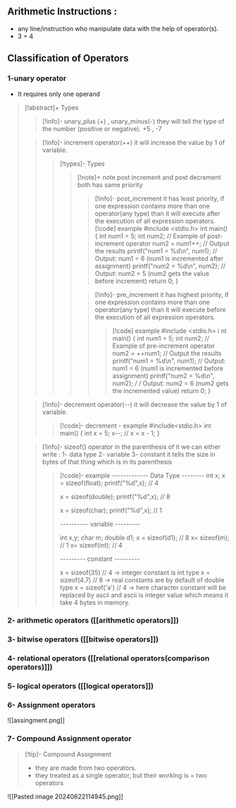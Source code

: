 

## Arithmetic Instructions : 

- any line/instruction who manipulate data with the help of operator(s).
-  3 + 4

## Classification of Operators
###  1-unary operator
- It requires only one operand

>[!abstract]+ Types
> > [!info]-  unary_plus (+) , unary_minus(-)
> > they will tell the type of the number (positive or negative).
> > +5 , -7
> 
> > [!info]- increment operator(++)
> > it will increase the value by 1 of variable.
> > 
> > >[!types]-  Types
> > >>[!note]+ note
> > >post increment and post decrement both has same priority
> > >>>[!info]- post_increment
> > >   it has least priority, if one expression contains more than one operator(any type) than it will execute after the execution of all expression operators.
> > >  >>[!code] example
> > >  >> #include <stdio.h> 
> > >  >> int main() 
> > >  >> {
> > >  >>  int num1 = 5;
> > >  >>   int num2;
> > >  >>    // Example of post-increment operator 
> > >  >>    num2 = num1++; 
> > >  >>    // Output the results
> > >  >>     printf("num1 = %d\n", num1); 
> > >  >>     // Output: num1 = 6 (num1 is incremented after assignment) 
> > >  >>     printf("num2 = %d\n", num2); 
> > >  >>     // Output: num2 = 5 (num2 gets the value before increment) 
> > >  >>     return 0; }
> > >  >>     
> > >  >
> > >> > [!info]- pre_increment
> > >  >> it has highest priority, if one expression contains more than one operator(any type) than it will execute before the execution of all expression operators.
> > >  >> >[!code] example
> > >  >> >#include <stdio.h> i
> > >  >> >nt main()
> > >  >> > { int num1 = 5;
> > >  >> >  int num2; 
> > >  >> >  // Example of pre-increment operator
> > >  >> >   num2 = ++num1;
> > >  >> >    // Output the results 
> > >  >> >    printf("num1 = %d\n", num1); 
> > >  >> >    // Output: num1 = 6 (num1 is incremented before assignment)
> > >  >> >     printf("num2 = %d\n", num2); /
> > >  >> >     / Output: num2 = 6 (num2 gets the incremented value) 
> > >  >> >     return 0; }
> > >  >> >
> 
> >[!info]- decrement operator(--)
> > it will decrease the value by 1 of variable.
> > >[!code]- decrement - example
> > >#include<stdio.h>
> > >int main()
> > >{
> > >	int x = 5;
> > >	x--; // x = x - 1;
> > >}
> 
> > [!info]- sizeof()   operator
> > in the parenthesis of it we can either write :
> > 1- data type 
> > 2- variable
> > 3- constant
> > it tells the size in bytes of that thing which is in its parenthesis
> > >[!code]- example
> > > ------------- Data Type --------
> > > int x;
> > > x = sizeof(float);
> > > printf("%d",x); // 4
> > > 
> > > x = sizeof(double);
> > > printf("%d",x); // 8
> > > 
> > > x = sizeof(char);
> > > printf("%d",x); // 1
> > > 
> > > ---------- variable ---------
> > > 
> > > int x,y;
> > > char m;
> > > double d1;
> > > x = sizeof(d1); // 8
> > > x= sizeof(m); // 1
> > > x= sizeof(int); // 4
> > > 
> > > --------- constant ---------
> > > 
> > > x = sizeof(35) // 4 -> integer constant is int type
> > > x = sizeof(4.7) // 8 -> real constants are by default of double type
> > > x = sizeof('a') // 4 -> here character constant will be replaced by ascii and ascii is integer value which means it take 4 bytes in memory. 



### 2- arithmetic operators ([[arithmetic operators]])

### 3- bitwise operators ([[bitwise operators]])

### 4- relational operators ([[relational operators(comparison operators)]])

### 5- logical operators ([[logical operators]])

### 6- Assignment operators



![[assingment.png]]

### 7- Compound Assignment operator


>[!tip]- Compound Assignment 
> - they are made from two operators.
> - they treated as a single operator, but their working is = two operators



![[Pasted image 20240622114945.png]]


